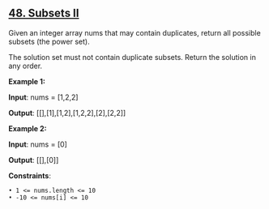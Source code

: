 <h2><a href="https://www.geeksforgeeks.org/problems/subset-sums2234/1">48. Subsets II</a></h2>

Given an integer array nums that may contain duplicates, return all possible subsets (the power set).

The solution set must not contain duplicate subsets. Return the solution in any order.

**Example 1:**

**Input**: nums = [1,2,2]

**Output**: [[],[1],[1,2],[1,2,2],[2],[2,2]]


**Example 2:**

**Input**: nums = [0]

**Output**: [[],[0]]


**Constraints**:

    • 1 <= nums.length <= 10
    • -10 <= nums[i] <= 10
